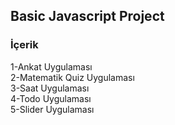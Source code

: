 ## Basic Javascript Project

### İçerik
1-Ankat Uygulaması <br>
2-Matematik Quiz Uygulaması <br>
3-Saat Uygulaması <br>
4-Todo Uygulaması <br>
5-Slider Uygulaması <br>
